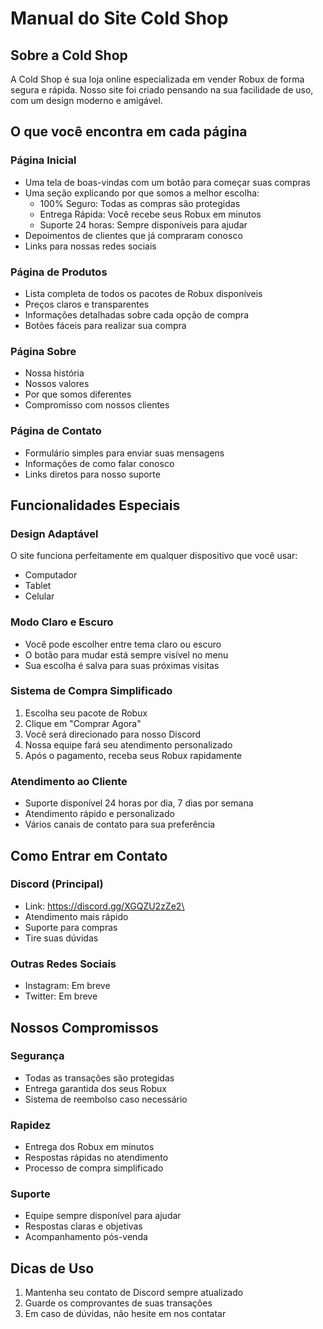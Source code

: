 # Manual do Site Cold Shop

## Sobre a Cold Shop
A Cold Shop é sua loja online especializada em vender Robux de forma segura e rápida. Nosso site foi criado pensando na sua facilidade de uso, com um design moderno e amigável.

## O que você encontra em cada página

### Página Inicial
- Uma tela de boas-vindas com um botão para começar suas compras
- Uma seção explicando por que somos a melhor escolha:
  - 100% Seguro: Todas as compras são protegidas
  - Entrega Rápida: Você recebe seus Robux em minutos
  - Suporte 24 horas: Sempre disponíveis para ajudar
- Depoimentos de clientes que já compraram conosco
- Links para nossas redes sociais

### Página de Produtos
- Lista completa de todos os pacotes de Robux disponíveis
- Preços claros e transparentes
- Informações detalhadas sobre cada opção de compra
- Botões fáceis para realizar sua compra

### Página Sobre
- Nossa história
- Nossos valores
- Por que somos diferentes
- Compromisso com nossos clientes

### Página de Contato
- Formulário simples para enviar suas mensagens
- Informações de como falar conosco
- Links diretos para nosso suporte

## Funcionalidades Especiais

### Design Adaptável
O site funciona perfeitamente em qualquer dispositivo que você usar:
- Computador
- Tablet
- Celular

### Modo Claro e Escuro
- Você pode escolher entre tema claro ou escuro
- O botão para mudar está sempre visível no menu
- Sua escolha é salva para suas próximas visitas

### Sistema de Compra Simplificado
1. Escolha seu pacote de Robux
2. Clique em "Comprar Agora"
3. Você será direcionado para nosso Discord
4. Nossa equipe fará seu atendimento personalizado
5. Após o pagamento, receba seus Robux rapidamente

### Atendimento ao Cliente
- Suporte disponível 24 horas por dia, 7 dias por semana
- Atendimento rápido e personalizado
- Vários canais de contato para sua preferência

## Como Entrar em Contato

### Discord (Principal)
- Link: https://discord.gg/XGQZU2zZe2\
- Atendimento mais rápido
- Suporte para compras
- Tire suas dúvidas

### Outras Redes Sociais
- Instagram: Em breve
- Twitter: Em breve

## Nossos Compromissos

### Segurança
- Todas as transações são protegidas
- Entrega garantida dos seus Robux
- Sistema de reembolso caso necessário

### Rapidez
- Entrega dos Robux em minutos
- Respostas rápidas no atendimento
- Processo de compra simplificado

### Suporte
- Equipe sempre disponível para ajudar
- Respostas claras e objetivas
- Acompanhamento pós-venda

## Dicas de Uso
1. Mantenha seu contato de Discord sempre atualizado
2. Guarde os comprovantes de suas transações
3. Em caso de dúvidas, não hesite em nos contatar